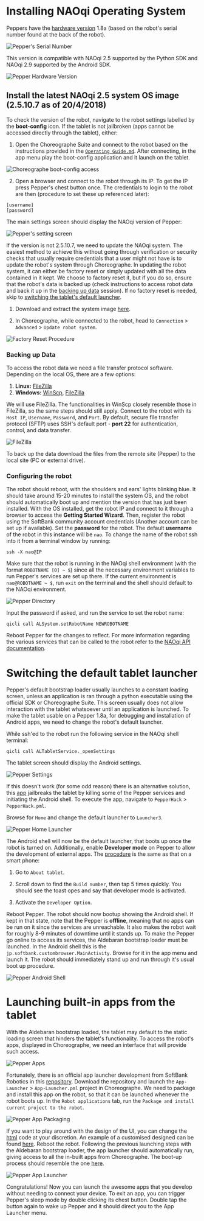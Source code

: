# Installing NAOqi Operating System

Peppers have the [hardware version](https://support.aldebaran.com/support/solutions/articles/80000963170-is-my-pepper-a-1-7-1-8a-or-1-8-hardware-version-) 1.8a (based on the robot's serial number found at the back of the robot).

![Pepper's Serial Number](Images/Pepper's%20Serial%20Number.png)

This version is compatible with NAOqi 2.5 supported by the Python SDK and NAOqi 2.9 supported by the Android SDK.

![Pepper Hardware Version](Images/Pepper%20Hardware%20version.png)

## Install the latest NAOqi 2.5 system OS image (2.5.10.7 as of 20/4/2018)

To check the version of the robot, navigate to the robot settings labelled by the **boot-config** icon. If the tablet is not jailbroken (apps cannot be accessed directly through the tablet), either:

1. Open the Choreographe Suite and connect to the robot based on the instructions provided in the [`Operating Guide.md`](Operating%20Pepper%20Guide.md). After connecting, in the app menu play the boot-config application and it launch on the tablet.

![Choreographe boot-config access](Images/Boot-config%20Choreographe.png)

2. Open a browser and connect to the robot through its IP. To get the IP press Pepper's chest button once. The credentials to login to the robot are then (procedure to set these up referenced later):

```
[username]
[password]
```

The main settings screen should display the NAOqi version of Pepper:

![Pepper's setting screen](Images/NAOqi%20Version.png)

If the version is not 2.5.10.7, we need to update the NAOqi system. The easiest method to achieve this without going through verification or security checks that usually require credentials that a user might not have is to update the robot's system through Choreographe. In updating the robot system, it can either be factory reset or simply updated with all the data contained in it kept. We choose to factory reset it, but if you do so, ensure that the robot's data is backed up (check instructions to access robot data and back it up in the [backing up data](#backing-up-data) session). If no factory reset is needed, skip to [switching the tablet's default launcher](#switching-the-default-tablet-launcher).

1. Download and extract the system image [here](https://www.robotlab.com/hubfs/pepper-x86-2.5.10.7_2018-04-20_with-root.opn).

2. In Choreographe, while connected to the robot, head to `Connection` > `Advanced` > `Update robot system`.

![Factory Reset Procedure](Images/Factory%20Reset.png)

### Backing up Data

To access the robot data we need a file transfer protocol software. Depending on the local OS, there are a few options:

1. **Linux:** [FileZilla](https://filezilla-project.org/download.php)
2. **Windows:** [WinScp](https://winscp.net/eng/download.php), [FileZilla](https://filezilla-project.org/download.php)

We will use FileZilla. The functionalities in WinScp closely resemble those in FileZilla, so the same steps should still apply. Connect to the robot with its `Host IP`, `Username`, `Password`, and `Port`. By default, secure file transfer protocol (SFTP) uses SSH's default port - **port 22** for authentication, control, and data transfer.

![FileZilla](Images/FileZilla.png)

To back up the data download the files from the remote site (Pepper) to the local site (PC or external drive).

### Configuring the robot

The robot should reboot, with the shoulders and ears' lights blinking blue. It should take around 15-20 minutes to install the system OS, and the robot should automatically boot up and mention the version that has just been installed. With the OS installed, get the robot IP and connect to it through a browser to access the **Getting Started Wizard**. Then, register the robot using the SoftBank community account credentials (Another account can be set up if available). Set the **password** for the robot. The default **username** of the robot in this instance will be `nao`. To change the name of the robot ssh into it from a terminal window by running:

```
ssh -X nao@IP
```

Make sure that the robot is running in the NAOqi shell environment (with the format `ROBOTNAME [0] ~ $`) since all the necessary environment variables to run Pepper's services are set up there. If the current environment is `nao@ROBOTNAME ~ $`, run `exit` on the terminal and the shell should default to the NAOqi environment.

![Pepper Directory](Images/Robot%20Directory.png)

Input the password if asked, and run the service to set the robot name:

```
qicli call ALSystem.setRobotName NEWROBOTNAME
```

Reboot Pepper for the changes to reflect. For more information regarding the various services that can be called to the robot refer to the [NAOqi API documentation](http://doc.aldebaran.com/2-5/naoqi/index.html).

# Switching the default tablet launcher

Pepper's default bootstrap loader usually launches to a constant loading screen, unless an application is ran through a python executable using the official SDK or Choreographe Suite. This screen usually does not allow interaction with the tablet whatsoever until an application is launched. To make the tablet usable on a Pepper 1.8a, for debugging and installation of Android apps, we need to change the robot's default launcher.

While ssh'ed to the robot run the following service in the NAOqi shell terminal:

```
qicli call ALTabletService._openSettings
```

The tablet screen should display the Android settings.

![Pepper Settings](Images/Pepper%20Settings.jpg)

If this doesn't work (for some odd reason) there is an alternative solution, this [app](https://github.com/LilithWittmann/pepper-tablet-jailbreak) jailbreaks the tablet by killing some of the Pepper services and initiating the Android shell. To execute the app, navigate to `PepperHack` > `PepperHack.pml`.

Browse for `Home` and change the default launcher to `Launcher3`.

![Pepper Home Launcher](Images/Home%20Launcher.jpg)

The Android shell will now be the default launcher, that boots up once the robot is turned on. Additionally, enable **Developer mode** on Pepper to allow the development of external apps. The [procedure](samsung.com/uk/support/mobile-devices/how-do-i-turn-on-the-developer-options-menu-on-my-samsung-galaxy-device/) is the same as that on a smart phone:

1. Go to `About tablet`.

2. Scroll down to find the `Build number`, then tap 5 times quickly. You should see the toast opes and say that developer mode is activated.

3. Activate the `Developer Option`.

Reboot Pepper. The robot should now bootup showing the Android shell. If kept in that state, note that the Pepper is **offline**, meaning that no apps can be run on it since the services are unreachable. It also makes the robot wait for roughly 8-9 minutes of downtime until it stands up. To make the Pepper go online to access its services, the Aldebaran bootstrap loader must be launched. In the Android shell this is the `jp.softbank.custombrowser.MainActivity`. Browse for it in the app menu and launch it. The robot should immediately stand up and run through it's usual boot up procedure.

![Pepper Android Shell](Images/Android%20Shell%20Launcher.png)

# Launching built-in apps from the tablet

With the Aldebaran bootstrap loaded, the tablet may default to the static loading screen that hinders the tablet's functionality. To access the robot's apps, displayed in Choreographe, we need an interface that will provide such access.

![Pepper Apps](Images/Robot%20Apps.png)

Fortunately, there is an official app launcher development from SoftBank Robotics in this [repository](https://github.com/softbankrobotics-labs/app-launcher). Download the repository and launch the `App-Launcher` > `App-Launcher.pml` project in Choreographe. We need to package and install this app on the robot, so that it can be launched whenever the robot boots up. In the `Robot applications` tab, run the `Package and install current project to the robot`.

![Pepper App Packaging](Images/Package.png)

If you want to play around with the design of the UI, you can change the [html](https://github.com/softbankrobotics-labs/app-launcher/tree/master/App-Launcher/html) code at your discretion. An example of a customised designed can be found [here](https://github.com/melhood/Robofield/tree/main/Pepper/app-launcher-uts). Reboot the robot. Following the previous launching steps with the Aldebaran bootstrap loader, the app launcher should automatically run, giving access to all the in-built apps from Choreographe. The boot-up process should resemble the one [here](https://drive.google.com/file/d/1EO9krD9SXPCUJuVTQ2w_suvKQX8j57YY/view?usp=sharing).

![Pepper App Launcher](Images/App%20Launcher.jpg)

Congratulations! Now you can launch the awesome apps that you develop without needing to connect your device. To exit an app, you can trigger Pepper's sleep mode by double clicking its chest button. Double tap the button again to wake up Pepper and it should direct you to the App Launcher menu.
